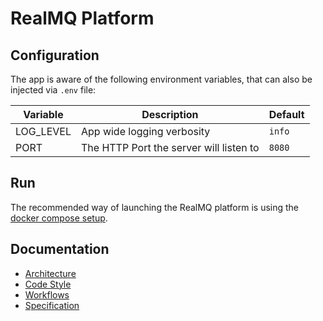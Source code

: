 # RealMQ Platform

## Configuration

The app is aware of the following environment variables,
that can also be injected via `.env` file:

| Variable | Description | Default |
|----------|-------------|---------|
| LOG_LEVEL | App wide logging verbosity | `info` |
| PORT | The HTTP Port the server will listen to | `8080` |

## Run

The recommended way of launching the RealMQ platform is using the
[docker compose setup](https://github.com/realmq/dev-env).

## Documentation

* [Architecture](/docs/architecture)
* [Code Style](/docs/code-style)
* [Workflows](/docs/workflow)
* [Specification](/docs/spec)
